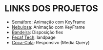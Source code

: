 <h1>LINKS DOS PROJETOS</h1>
<ul>
  <li><a href="https://natanalexandre.github.io/Design/Aula02/">Semáforo</a>: Animação com KeyFrame</li>
  <li><a href="https://natanalexandre.github.io/Design/Aula02/">Nebulosa</a>: Animação com KeyFrame</li>
  <li><a href="https://natanalexandre.github.io/Design/Aula03/projeto1/">Bandeira</a>: Disposição flex</li>
  <li><a href="https://natanalexandre.github.io/Design/Aula03/projeto2/">Fecaf Tech</a>: landpage</li>
  <li><a href="https://natanalexandre.github.io/Design/Aula05/index.html">Coca-Cola</a>: Responsivo (Media Query)</li>
</ul>
